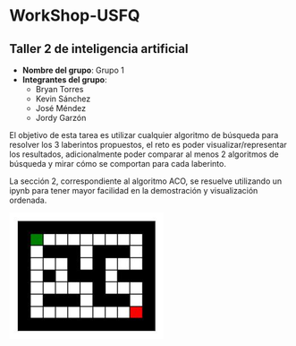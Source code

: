 # WorkShop-USFQ
## Taller 2 de inteligencia artificial

- **Nombre del grupo**: Grupo 1
- **Integrantes del grupo**:
  * Bryan Torres
  * Kevin Sánchez
  * José Méndez
  * Jordy Garzón

El objetivo de esta tarea es utilizar cualquier algoritmo de búsqueda para resolver los 3 laberintos propuestos, 
el reto es poder visualizar/representar los resultados, adicionalmente poder comparar al menos 2 algoritmos de búsqueda 
y mirar cómo se comportan para cada laberinto.

La sección 2, correspondiente al algoritmo ACO, se resuelve utilizando un ipynb para tener mayor facilidad en la demostración y visualización ordenada.


![Maze1](/Taller2/images/maze1.jpg) 

